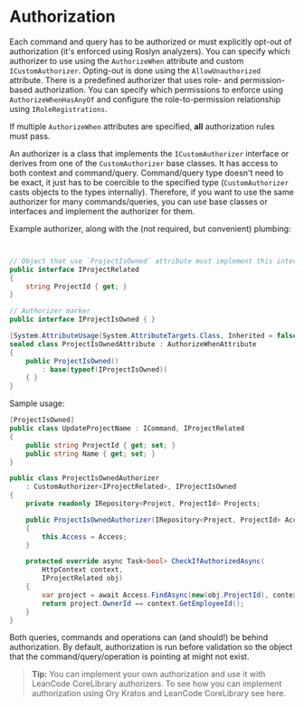 # Authorization

Each command and query has to be authorized or must explicitly opt-out of authorization (it's enforced using Roslyn analyzers). You can specify which authorizer to use using the `AuthorizeWhen` attribute and custom `ICustomAuthorizer`. Opting-out is done using the `AllowUnauthorized` attribute. There is a predefined authorizer that uses role- and permission-based authorization. You can specify which permissions to enforce using `AuthorizeWhenHasAnyOf` and configure the role-to-permission relationship using `IRoleRegistrations`.

If multiple `AuthorizeWhen` attributes are specified, **all** authorization rules must pass.

An authorizer is a class that implements the `ICustomAuthorizer` interface or derives from one of the `CustomAuthorizer` base classes. It has access to both context and command/query. Command/query type doesn't need to be exact, it just has to be coercible to the specified type (`CustomAuthorizer` casts objects to the types internally). Therefore, if you want to use the same authorizer for many commands/queries, you can use base classes or interfaces and implement the authorizer for them.

Example authorizer, along with the (not required, but convenient) plumbing:

```csharp


// Object that use `ProjectIsOwned` attribute must implement this interface
public interface IProjectRelated
{
    string ProjectId { get; }
}

// Authorizer marker
public interface IProjectIsOwned { }

[System.AttributeUsage(System.AttributeTargets.Class, Inherited = false, AllowMultiple = false)]
sealed class ProjectIsOwnedAttribute : AuthorizeWhenAttribute
{
    public ProjectIsOwned()
        : base(typeof(IProjectIsOwned))
    { }
}
```

Sample usage:

```csharp
[ProjectIsOwned]
public class UpdateProjectName : ICommand, IProjectRelated
{
    public string ProjectId { get; set; }
    public string Name { get; set; }
}

public class ProjectIsOwnedAuthorizer
    : CustomAuthorizer<IProjectRelated>, IProjectIsOwned
{
    private readonly IRepository<Project, ProjectId> Projects;

    public ProjectIsOwnedAuthorizer(IRepository<Project, ProjectId> Access)
    {
        this.Access = Access;
    }

    protected override async Task<bool> CheckIfAuthorizedAsync(
        HttpContext context,
        IProjectRelated obj)
    {
        var project = await Access.FindAsync(new(obj.ProjectId), context.RequestAborted);
        return project.OwnerId == context.GetEmployeeId();
    }
}
```

Both queries, commands and operations can (and should!) be behind authorization. By default, authorization is run before validation so the object that the command/query/operation is pointing at might not exist.

> **Tip:** You can implement your own authorization and use it with LeanCode CoreLibrary authorizers. To see how you can implement authorization using Ory Kratos and LeanCode CoreLibrary see here. <!-- TODO: add link to Ory Kratos page -->

